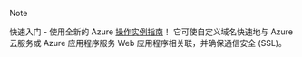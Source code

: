 
> [!NOTE]
> 快速入门 - 使用全新的 Azure [操作实例指南](http://support.microsoft.com/kb/2990804)！  它可使自定义域名快速地与 Azure 云服务或 Azure 应用程序服务 Web 应用程序相关联，并确保通信安全 (SSL)。
> 
> 

